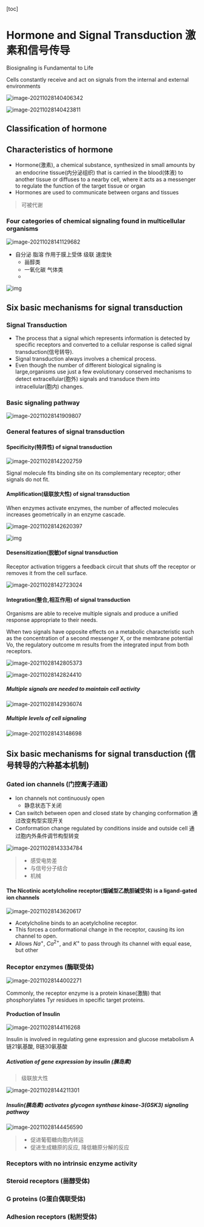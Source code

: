 [toc]

# Hormone and Signal Transduction 激素和信号传导

Biosignaling is Fundamental to Life

Cells constantly receive and act on signals from the internal and external environments

![image-20211028140406342](image/image-20211028140406342.png)

![image-20211028140423811](image/image-20211028140423811.png)



## Classification of hormone

## Characteristics of hormone

+   Hormone(激素), a chemical substance, synthesized in small amounts by an endocrine tissue(内分泌组织) that is carried in the blood(体液) to another tissue or diffuses to a nearby cell, where it acts as a messenger to regulate the function of the target tissue or organ 
+   Hormones are used to communicate between organs and tissues

>   可被代谢

### Four categories of chemical signaling found in multicellular organisms

![image-20211028141129682](image/image-20211028141129682.png)

+   自分泌 脂溶 作用于膜上受体  级联 速度快
    +   甾醇类
    +   一氧化碳 气体类
    +   

![img](image/Fov7zUJscr1QXaxENKl8Tu_diIne.png)

## Six basic mechanisms for signal transduction

### Signal Transduction

+   The process that a signal which represents information is detected by specific receptors and converted to a cellular response is called signal transduction(信号转导).
+   Signal transduction always involves a chemical process.
+   Even though the number of different biological signaling is large,organisms use just a few evolutionary conserved mechanisms to detect extracellular(胞外) signals and transduce them into intracellular(胞内) changes.

### Basic signaling pathway

![image-20211028141909807](image/image-20211028141909807.png)

### General features of signal transduction

#### Specificity(特异性) of signal transduction

![image-20211028142202759](image/image-20211028142202759.png)

Signal molecule fits binding site on its complementary receptor; other signals do not fit.

#### Amplification(级联放大性) of signal transduction

When enzymes activate enzymes, the number of affected molecules increases geometrically in an enzyme cascade.

![image-20211028142620397](image/image-20211028142620397.png)

![img](image/Fr5i_cxLkjQexMjxh6pe4BoXc_1j.png)

#### Desensitization(脱敏)of signal transduction

Receptor activation triggers a feedback circuit that shuts off the receptor or removes it from the cell surface.

![image-20211028142723024](image/image-20211028142723024.png)

#### Integration(整合,相互作用) of signal transduction

Organisms are able to receive multiple signals and produce a unified response appropriate to their needs.

When two signals have opposite effects on a metabolic characteristic such as the concentration of a second messenger X, or the membrane potential Vo, the regulatory outcome m results from the integrated input from both receptors.

![image-20211028142805373](image/image-20211028142805373.png)

![image-20211028142824410](image/image-20211028142824410.png)

##### Multiple signals are needed to maintain cell activity

![image-20211028142936074](image/image-20211028142936074.png)

##### Multiple levels of cell signaling

![image-20211028143148698](image/image-20211028143148698.png)

## Six basic mechanisms for signal transduction (信号转导的六种基本机制)

### Gated ion channels (门控离子通道)

+   lon channels not continuously open
    +   静息状态下关闭
+   Can switch between open and closed state by changing conformation
    通过改变构型实现开关
+   Conformation change regulated by conditions inside and outside cell
    通过胞内外条件调节构型转变

![image-20211028143334784](image/image-20211028143334784.png)

>   +   感受电势差
>   +   与信号分子结合
>   +   机械

#### The Nicotinic acetylcholine receptor(烟碱型乙酰胆碱受体) is a ligand-gated ion channels

![image-20211028143620617](image/image-20211028143620617.png)

+   Acetylcholine binds to an acetylcholine receptor.
+   This forces a conformational change in the receptor, causing its ion channel to open.
+   Allows $Na^{+}$, $Ca^{2+}$, and $K^+$ to pass through its channel with equal ease, but other

### Receptor enzymes (酶联受体)

![image-20211028144002271](image/image-20211028144002271.png)

Commonly, the receptor enzyme is a protein kinase(激酶) that phosphorylates Tyr residues in specific target proteins.

#### Production of Insulin

![image-20211028144116268](image/image-20211028144116268.png)

Insulin is involved in regulating gene expression and glucose metabolism
A链21氨基酸, B链30氨基酸

##### Activation of gene expression by insulin (胰岛素)

>   级联放大性

![image-20211028144211301](image/image-20211028144211301.png)

##### Insulin(胰岛素) activates glycogen synthase kinase-3(GSK3) signaling pathway

![image-20211028144456590](image/image-20211028144456590.png)

>   +   促进葡萄糖向胞内转运
>   +   促进生成糖原的反应, 降低糖原分解的反应

### Receptors with no intrinsic enzyme activity

### Steroid receptors (甾醇受体)

### G proteins (G蛋白偶联受体)

### Adhesion receptors (粘附受体)

